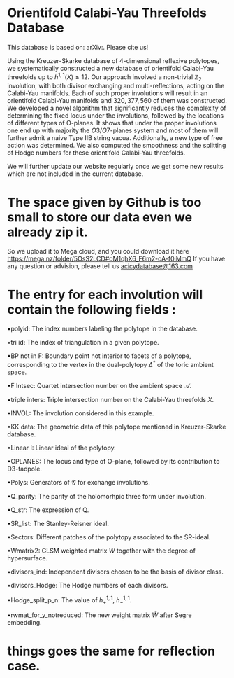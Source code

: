 # Orientifold Calabi-Yau Threefolds Database
This database is based on: arXiv:. Please cite us!

Using the Kreuzer-Skarke database of 4-dimensional reflexive polytopes, we systematically constructed a new database of orientifold Calabi-Yau threefolds up to $h^{1,1}(X) \leq 12$. Our approach involved a non-trivial $\mathbb{Z}_2$ involution,  with both divisor exchanging and multi-reflections,  acting on the Calabi-Yau manifolds. Each of such proper involutions will result in an orientifold Calabi-Yau manifolds and  $320,377,560$ of them was constructed.  We developed a novel algorithm that significantly reduces the complexity of determining the fixed locus under the involutions, followed by the locations of different types of O-planes. It shows that under the proper involutions one end up with majority the $O3/O7$-planes system and most of them will further admit a naive Type IIB string vacua. Additionally, a new type of free action was determined. We also computed the smoothness and the splitting of Hodge numbers for these  orientifold Calabi-Yau threefolds. 

We will further update our website regularly once we get some new results which are not included in the current database.

# The space given by Github is too small to store our data even we already zip it.
So we upload it to Mega cloud, and you could download it here https://mega.nz/folder/5OsS2LCD#oM1qhX6_F6m2-oA-f0iMmQ
If you have any question or advision, please tell us acicydatabase@163.com



# The entry for each involution will contain the following fields :

•polyid: The index numbers labeling the polytope in the database.

•tri id: The index of triangulation in a given polytope.

•BP not in F: Boundary point not interior to facets of a polytope, corresponding to the vertex in the dual-polytopy $\Delta^{*}$ of the toric ambient space.

•F Intsec: Quartet intersection number on the ambient space $\mathcal{A}$.

•triple inters: Triple intersection number on the Calabi-Yau threefolds $X$.

•INVOL: The involution considered in this example.

•KK data: The geometric data of this polytope mentioned in Kreuzer-Skarke database.

•Linear I: Linear ideal of the polytopy.

•OPLANES: The locus and type of O-plane, followed by its contribution to D3-tadpole.

•Polys: Generators of $\mathcal{G}$ for exchange involutions.

•Q_parity: The parity of the holomorhpic three form under involution.

•Q_str: The expression of Q.

•SR_list: The Stanley-Reisner ideal.

•Sectors: Different patches of the polytopy associated to the SR-ideal.

•Wmatrix2:  GLSM weighted matrix $W$ together with the degree of hypersurface.

•divisors_ind: Independent divisors chosen to be the basis of divisor class.

•divisors_Hodge: The Hodge numbers of each divisors.

•Hodge_split_p_n: The value of $h^{1,1}_+$, $h^{1,1}_-$.  

•rwmat_for_y_notreduced: The new weight matrix $\tilde{W}$ after Segre embedding.




# things goes the same for reflection case.
